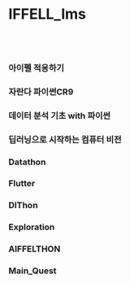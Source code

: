 # IFFELL_lms
<br><br>
### 아이펠 적응하기<br>
### 자란다 파이썬CR9<br>
### 데이터 분석 기초 with 파이썬<br>
### 딥러닝으로 시작하는 컴퓨터 비전<br>
### Datathon<br>
### Flutter<br>
### DlThon<br>
### Exploration<br>
### AIFFELTHON<br>
### Main_Quest

